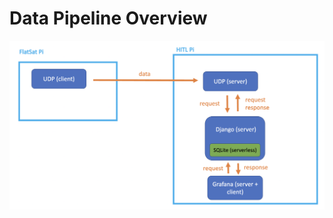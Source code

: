 # Data Pipeline Overview
<p align="center">
  <img src="/UDP_groundstation/media/schematic.png" width="650" title="hover text" alt="data pipeline schematic here">
</p>

